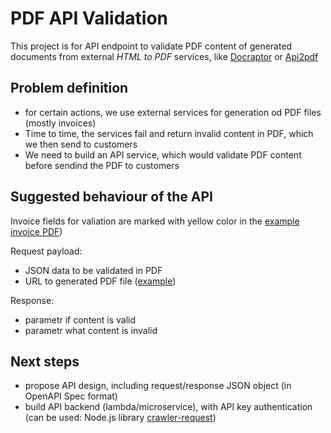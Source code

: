 # PDF API Validation

This project is for API endpoint to validate PDF content of generated documents 
from external *HTML to PDF* services, like [Docraptor](Docraptor.com) or [Api2pdf](Api2pdf.com)

## Problem definition

*  for certain actions, we use external services for generation od PDF files (mostly invoices)
*  Time to time, the services fail and return invalid content in PDF, which we then send to customers
*  We need to build an API service, which would validate PDF content before sendind the PDF to customers


## Suggested behaviour of the API

Invoice fields for valiation are marked with yellow color in the [example invoice PDF](Examples/demo_invoice.pdf))

Request payload: 
* JSON data to be validated in PDF
* URL to generated PDF file ([example](Examples/demo_invoice.pdf))

Response:
* parametr if content is valid
* parametr what content is invalid

## Next steps

* propose API design, including request/response JSON object (in OpenAPI Spec format)
* build API backend (lambda/microservice), with API key authentication (can be used: Node.js library [crawler-request](https://www.npmjs.com/package/crawler-request))

